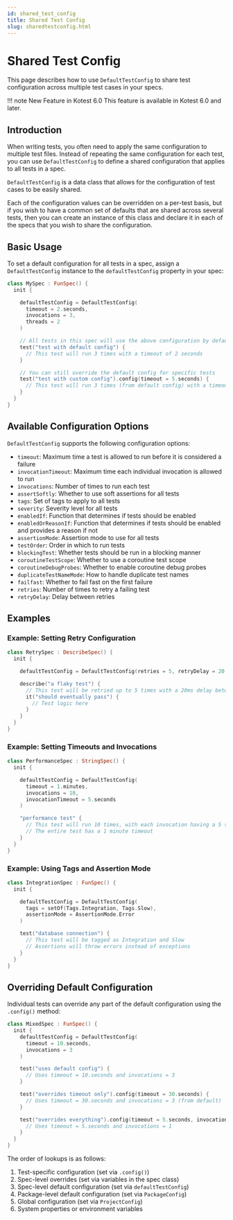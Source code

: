 ```yaml
---
id: shared_test_config
title: Shared Test Config
slug: sharedtestconfig.html
---
```


# Shared Test Config

This page describes how to use `DefaultTestConfig` to share test configuration across multiple test cases in your specs.

!!! note New Feature in Kotest 6.0
    This feature is available in Kotest 6.0 and later.

## Introduction

When writing tests, you often need to apply the same configuration to multiple test files.
Instead of repeating the same configuration for each test, you can use `DefaultTestConfig` to define a
shared configuration that applies to all tests in a spec.

`DefaultTestConfig` is a data class that allows for the configuration of test cases to be easily shared.

Each of the configuration values can be overridden on a per-test basis, but if you wish to have a common set of
defaults that are shared across several tests, then you can create an instance of this class and declare it in each of
the specs that you wish to share the configuration.


## Basic Usage

To set a default configuration for all tests in a spec, assign a `DefaultTestConfig` instance to the `defaultTestConfig`
property in your spec:

```kotlin
class MySpec : FunSpec() {
  init {

    defaultTestConfig = DefaultTestConfig(
      timeout = 2.seconds,
      invocations = 3,
      threads = 2
    )

    // All tests in this spec will use the above configuration by default
    test("test with default config") {
      // This test will run 3 times with a timeout of 2 seconds
    }

    // You can still override the default config for specific tests
    test("test with custom config").config(timeout = 5.seconds) {
      // This test will run 3 times (from default config) with a timeout of 5 seconds
    }
  }
}
```

## Available Configuration Options

`DefaultTestConfig` supports the following configuration options:

- `timeout`: Maximum time a test is allowed to run before it is considered a failure
- `invocationTimeout`: Maximum time each individual invocation is allowed to run
- `invocations`: Number of times to run each test
- `assertSoftly`: Whether to use soft assertions for all tests
- `tags`: Set of tags to apply to all tests
- `severity`: Severity level for all tests
- `enabledIf`: Function that determines if tests should be enabled
- `enabledOrReasonIf`: Function that determines if tests should be enabled and provides a reason if not
- `assertionMode`: Assertion mode to use for all tests
- `testOrder`: Order in which to run tests
- `blockingTest`: Whether tests should be run in a blocking manner
- `coroutineTestScope`: Whether to use a coroutine test scope
- `coroutineDebugProbes`: Whether to enable coroutine debug probes
- `duplicateTestNameMode`: How to handle duplicate test names
- `failfast`: Whether to fail fast on the first failure
- `retries`: Number of times to retry a failing test
- `retryDelay`: Delay between retries

## Examples

### Example: Setting Retry Configuration

```kotlin
class RetrySpec : DescribeSpec() {
  init {

    defaultTestConfig = DefaultTestConfig(retries = 5, retryDelay = 20.milliseconds)

    describe("a flaky test") {
      // This test will be retried up to 5 times with a 20ms delay between retries
      it("should eventually pass") {
        // Test logic here
      }
    }
  }
}
```

### Example: Setting Timeouts and Invocations

```kotlin
class PerformanceSpec : StringSpec() {
  init {

    defaultTestConfig = DefaultTestConfig(
      timeout = 1.minutes,
      invocations = 10,
      invocationTimeout = 5.seconds
    )

    "performance test" {
      // This test will run 10 times, with each invocation having a 5 second timeout
      // The entire test has a 1 minute timeout
    }
  }
}
```

### Example: Using Tags and Assertion Mode

```kotlin
class IntegrationSpec : FunSpec() {
  init {

    defaultTestConfig = DefaultTestConfig(
      tags = setOf(Tags.Integration, Tags.Slow),
      assertionMode = AssertionMode.Error
    )

    test("database connection") {
      // This test will be tagged as Integration and Slow
      // Assertions will throw errors instead of exceptions
    }
  }
}
```

## Overriding Default Configuration

Individual tests can override any part of the default configuration using the `.config()` method:

```kotlin
class MixedSpec : FunSpec() {
  init {
    defaultTestConfig = DefaultTestConfig(
      timeout = 10.seconds,
      invocations = 3
    )

    test("uses default config") {
      // Uses timeout = 10.seconds and invocations = 3
    }

    test("overrides timeout only").config(timeout = 30.seconds) {
      // Uses timeout = 30.seconds and invocations = 3 (from default)
    }

    test("overrides everything").config(timeout = 5.seconds, invocations = 1) {
      // Uses timeout = 5.seconds and invocations = 1
    }
  }
}
```

The order of lookups is as follows:
1. Test-specific configuration (set via `.config()`)
2. Spec-level overrides (set via variables in the spec class)
3. Spec-level default configuration (set via `defaultTestConfig`)
4. Package-level default configuration (set via `PackageConfig`)
4. Global configuration (set via `ProjectConfig`)
5. System properties or environment variables
